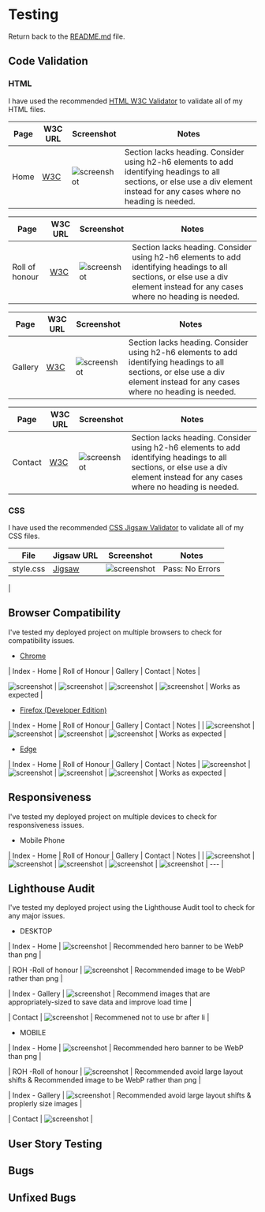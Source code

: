 # Testing
Return back to the [README.md](README.md) file.

## Code Validation

### HTML
I have used the recommended [HTML W3C Validator](https://validator.w3.org/nu/) to validate all of my HTML files.

| Page | W3C URL | Screenshot | Notes |
| --- | --- | --- | --- |
| Home | [W3C](https://validator.w3.org/nu/?doc=https%3A%2F%2Falansmythdeaf.github.io%2Froversfanclub%2Findex.html) | ![screenshot](documentation/validation/html-validator-index.png) | Section lacks heading. Consider using h2-h6 elements to add identifying headings to all sections, or else use a div element instead for any cases where no heading is needed. |

| Page | W3C URL | Screenshot | Notes |
| --- | --- | --- | --- |
| Roll of honour | [W3C](https://alansmythdeaf.github.io/roversfanclub/rollofhonour.html) | ![screenshot](documentation/validation/html-validator-roh.png) | Section lacks heading. Consider using h2-h6 elements to add identifying headings to all sections, or else use a div element instead for any cases where no heading is needed. |

| Page | W3C URL | Screenshot | Notes |
| --- | --- | --- | --- |
| Gallery | [W3C](https://validator.w3.org/nu/?doc=https%3A%2F%2Falansmythdeaf.github.io%2Froversfanclub%2Fgallery.html) | ![screenshot](documentation/validation/hmtl-validator-gallery.png) | Section lacks heading. Consider using h2-h6 elements to add identifying headings to all sections, or else use a div element instead for any cases where no heading is needed. |

| Page | W3C URL | Screenshot | Notes |
| --- | --- | --- | --- |
| Contact | [W3C](https://validator.w3.org/nu/?doc=https%3A%2F%2Falansmythdeaf.github.io%2Froversfanclub%2Fcontact.html) | ![screenshot](documentation/validation/css-validation-style.png) | Section lacks heading. Consider using h2-h6 elements to add identifying headings to all sections, or else use a div element instead for any cases where no heading is needed. |


### CSS
I have used the recommended [CSS Jigsaw Validator](https://jigsaw.w3.org/css-validator) to validate all of my CSS files.


 File | Jigsaw URL | Screenshot | Notes |
| --- | --- | --- | --- |
| style.css | [Jigsaw](https://jigsaw.w3.org/css-validator/validator) | ![screenshot](documentation/validation/css-validation-style.png) | Pass: No Errors |
|

## Browser Compatibility

I've tested my deployed project on multiple browsers to check for compatibility issues.

- [Chrome](https://www.google.com/chrome)

| Index - Home | Roll of Honour | Gallery | Contact | Notes |

![screenshot](documentation/browser/browser-chrome-index.png) | ![screenshot](documentation/browser/browser-chrome-roh.png) | ![screenshot](documentation/browser/browser-chrome-gallery.png) | ![screenshot](documentation/browser/browser-chrome-contact.png) | Works as expected |

- [Firefox (Developer Edition)](https://www.mozilla.org/firefox/developer)

| Index - Home | Roll of Honour | Gallery | Contact | Notes |
| ![screenshot](documentation/browser/browser-firefox-index.png) | ![screenshot](documentation/browser/browser-firefox-roh.png) | ![screenshot](documentation/browser/browser-firefox-gallery.png) | ![screenshot](documentation/browser/browser-firefox-contact.png) | Works as expected |

- [Edge](https://www.microsoft.com/edge)

| Index - Home | Roll of Honour | Gallery | Contact | Notes |
![screenshot](documentation/browser/browser-edge-index.png) | ![screenshot](documentation/browser/browser-edge-roh.png) | ![screenshot](documentation/browser/browser-edge-gallery.png) | ![screenshot](documentation/browser/browser-edge-contact.png) | Works as expected |

## Responsiveness

I've tested my deployed project on multiple devices to check for responsiveness issues.

- Mobile Phone

| Index - Home | Roll of Honour | Gallery | Contact | Notes |
| ![screenshot](documentation/responsive-mobile-index.jpg) | ![screenshot](documentation/responsive-mobile-index.jpg) | ![screenshot](documentation/responsive-mobile-roh.jpg) | ![screenshot](documentation/responsive-mobile-gallery.jpg) | ![screenshot](documentation/responsive-mobile-contact.jpg) | --- |


## Lighthouse Audit
I've tested my deployed project using the Lighthouse Audit tool to check for any major issues.

 - DESKTOP

| Index - Home | ![screenshot](documentation/lighthouse/lighthouse-index.png) | Recommended hero banner to be WebP than png |

| ROH -Roll of honour | ![screenshot](documentation/lighthouse/lighthouse-roh.png) | Recommended image to be WebP rather than png |

| Index - Gallery | ![screenshot](documentation/lighthouse/lighthouse-gallery.png) | Recommend images that are appropriately-sized to save data and improve load time |

| Contact | ![screenshot](documentation/lighthouse/lighthouse-contact.png) | Recommened not to use br after li |

- MOBILE

| Index - Home | ![screenshot](documentation/lighthouse/lighthouse-mobile-index.png) | Recommended hero banner to be WebP than png |

| ROH -Roll of honour | ![screenshot](documentation/lighthouse/lighthouse-mobile-roh.png) | Recommended avoid large layout shifts & Recommended image to be WebP rather than png |

| Index - Gallery | ![screenshot](documentation/lighthouse/lighthouse-mobile-gallery.png) | Recommended avoid large layout shifts & proplerly size images |

| Contact | ![screenshot](documentation/lighthouse/lighthouse-mobile-contact.png) | 
## User Story Testing



## Bugs


## Unfixed Bugs

